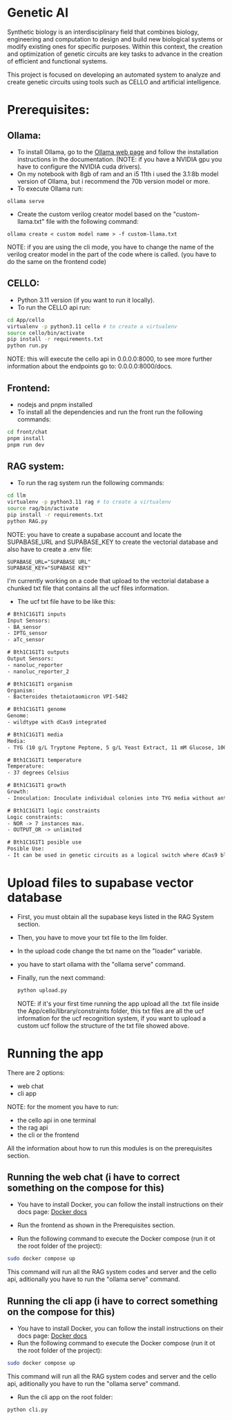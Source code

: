 
# Genetic AI

Synthetic biology is an interdisciplinary field that combines biology, engineering and computation to design and build new biological systems or modify existing ones for specific purposes. Within this context, the creation and optimization of genetic circuits are key tasks to advance in the creation of efficient and functional systems.

This project is focused on developing an automated system to analyze and create genetic circuits using tools such as CELLO and artificial intelligence.

# Prerequisites:
## Ollama:
- To install Ollama, go to the [Ollama web page](https://ollama.com/) and follow the installation instructions in the documentation. (NOTE: if you have a NVIDIA gpu you have to configure the NVIDIA cuda drivers).
- On my notebook with 8gb of ram and an i5 11th i used the 3.1:8b model version of Ollama, but i recommend the 70b version model or more.
- To execute Ollama run:
```
ollama serve
```
- Create the custom verilog creator model based on the "custom-llama.txt" file with the following command:
```
ollama create < custom model name > -f custom-llama.txt
```

NOTE: if you are using the cli mode, you have to change the name of the verilog creator model in the part of the code where is called. (you have to do the same on the frontend code)

## CELLO:
- Python 3.11 version (if you want to run it locally).
- To run the CELLO api run:
``` bash
cd App/cello
virtualenv -p python3.11 cello # to create a virtualenv
source cello/bin/activate
pip install -r requirements.txt
python run.py
```

NOTE: this will execute the cello api in 0.0.0.0:8000, to see more further information about the endpoints go to: 0.0.0.0:8000/docs.

## Frontend:
- nodejs and pnpm installed
- To install all the dependencies and run the front run the following commands:
``` bash
cd front/chat
pnpm install
pnpm run dev
```

## RAG system:
- To run the rag system run the following commands:
``` bash
cd llm
virtualenv -p python3.11 rag # to create a virtualenv
source rag/bin/activate
pip install -r requirements.txt
python RAG.py
```

NOTE: you have to create a supabase account and locate the SUPABASE_URL and SUPABASE_KEY to create the vectorial database and also have to create a .env file:

```
SUPABASE_URL="SUPABASE URL"
SUPABASE_KEY="SUPABASE KEY"
```

I'm currently working on a code that upload to the vectorial database a chunked txt file that contains all the ucf files information.

- The ucf txt file have to be like this:
``` txt
# Bth1C1G1T1 inputs
Input Sensors:
- BA_sensor
- IPTG_sensor
- aTc_sensor

# Bth1C1G1T1 outputs
Output Sensors:
- nanoluc_reporter
- nanoluc_reporter_2

# Bth1C1G1T1 organism
Organism:
- Bacteroides thetaiotaomicron VPI-5482

# Bth1C1G1T1 genome
Genome:
- wildtype with dCas9 integrated

# Bth1C1G1T1 media
Media:
- TYG (10 g/L Tryptone Peptone, 5 g/L Yeast Extract, 11 mM Glucose, 100 mM KPO4 (pH7.2), 72\u00b5M CaCl2, 0.4 \u00b5g/ml FeSO4 and 1\u00b5g/mL Resazurin, 1.2 \u00b5g/ml hematin, 0.5g/mL of L-cysteine, and 1 \u00b5g/ml of Vitamin K (menadione)

# Bth1C1G1T1 temperature
Temperature:
- 37 degrees Celsius

# Bth1C1G1T1 growth
Growth:
- Inoculation: Inoculate individual colonies into TYG media without antibiotics and grow 18 hours overnight in the anaerobic chamber.  Dilution and Induction: Next day, dilute 100-fold into pre-reduced TYG with inducers (no antibiotics), grow for 6 hours in the anaerobic chamber.  Measurement: Plate Reader, data processing for RPUL normalization

# Bth1C1G1T1 logic constraints
Logic constraints:
- NOR -> 7 instances max.
- OUTPUT_OR -> unlimited

# Bth1C1G1T1 posible use
Posible Use:
- It can be used in genetic circuits as a logical switch where dCas9 blocks a promoter until it receives a signal (e.g., chemical induction), enabling combinational control in biological systems.
```
# Upload files to supabase vector database
- First, you must obtain all the supabase keys listed in the RAG System section.
- Then, you have to move your txt file to the llm folder.
- In the upload code change the txt name on the "loader" variable.
- you have to start ollama with the "ollama serve" command.
- Finally, run the next command:
  ``` bash
  python upload.py
  ```

  NOTE: if it's your first time running the app upload all the .txt file inside the App/cello/library/constraints folder, this txt files are all the ucf information for the ucf recognition system, if you want to upload a custom ucf follow the structure of the txt file showed above.
  
# Running the app
There are 2 options:
- web chat
- cli app

NOTE: for the moment you have to run:
- the cello api in one terminal
- the rag api
- the cli or the frontend

All the information about how to run this modules is on the prerequisites section.

## Running the web chat (i have to correct something on the compose for this)

- You have to install Docker, you can follow the install instructions on their docs page: [Docker docs](https://docs.docker.com/)

- Run the frontend as shown in the Prerequisites section.
- Run the following command to execute the Docker compose (run it ot the root folder of the project):
``` bash
sudo docker compose up
```
This command will run all the RAG system codes and server and the cello api, aditionally you have to run the "ollama serve" command.

## Running the cli app (i have to correct something on the compose for this)

- You have to install Docker, you can follow the install instructions on their docs page: [Docker docs](https://docs.docker.com/)
- Run the following command to execute the Docker compose (run it ot the root folder of the project):
``` bash
sudo docker compose up
```
This command will run all the RAG system codes and server and the cello api, aditionally you have to run the "ollama serve" command.
- Run the cli app on the root folder:
``` bash
python cli.py
```


